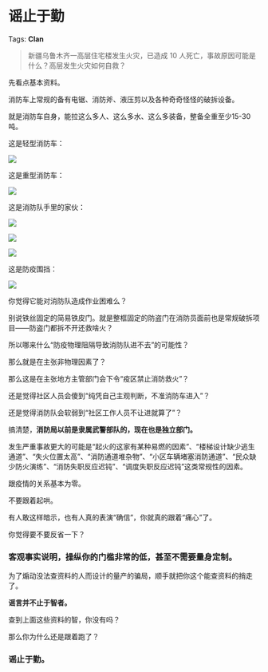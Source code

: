 # 谣止于勤

Tags: **Clan**

> 新疆乌鲁木齐一高层住宅楼发生火灾，已造成 10 人死亡，事故原因可能是什么？高层发生火灾如何自救？



先看点基本资料。

消防车上常规的备有电锯、消防斧、液压剪以及各种奇奇怪怪的破拆设备。

就是消防车自身，能拉这么多人、这么多水、这么多装备，整备全重至少15-30吨。

这是轻型消防车：

![](https://picx.zhimg.com/50/v2-e7628287cb45ff142942b8c2d1a75415_720w.jpg?source=2c26e567)  


这是重型消防车：

![](https://picx.zhimg.com/50/v2-0e67d53328318933b268ce6b5fb3dcdb_720w.jpg?source=2c26e567)  


这是消防队手里的家伙：

![](https://pica.zhimg.com/50/v2-e561c6afdb3abe8c469e28051e57eb59_720w.jpg?source=2c26e567)  


![](https://picx.zhimg.com/50/v2-fad07c4a25bb4f84a62bfe58d805886d_720w.jpg?source=2c26e567)  


![](https://pica.zhimg.com/50/v2-36a76499d1461a9249f3ded225e23da9_720w.jpg?source=2c26e567)  


这是防疫围挡：

![](https://pic1.zhimg.com/50/v2-2627cb920fd30ec8d48650283260bd5c_720w.jpg?source=2c26e567)  


  


你觉得它能对消防队造成作业困难么？

别说铁丝固定的简易铁皮门。就是整框固定的防盗门在消防员面前也是常规破拆项目——防盗门都拆不开还救啥火？

  


所以哪来什么“防疫物理阻隔导致消防队进不去”的可能性？

  


那么就是在主张非物理因素了？

那么这是在主张地方主管部门会下令“疫区禁止消防救火”？

还是觉得社区人员会傻到“纯凭自己主观判断，不准消防车进入”？

还是觉得消防队会软弱到“社区工作人员不让进就算了”？

搞清楚，**消防局以前是隶属武警部队的，现在也是独立部门。**

  


发生严重事故更大的可能是“起火的这家有某种易燃的因素”、“楼梯设计缺少逃生通道”、“失火位置太高”、“消防通道堆杂物”、“小区车辆堵塞消防通道”、“民众缺少防火演练”、“消防失职反应迟钝”、“调度失职反应迟钝”这类常规性的因素。

跟疫情的关系基本为零。

不要跟着起哄。

  


有人敢这样暗示，也有人真的表演“确信”，你就真的跟着“痛心”了。

你觉得要不要反省一下？

### 客观事实说明，操纵你的门槛非常的低，甚至不需要量身定制。

为了煽动没法查资料的人而设计的量产的骗局，顺手就把你这个能查资料的捎走了。

**谣言并不止于智者。**

查到上面这些资料的智，你没有吗？

那么你为什么还是跟着跑了？

### **谣止于勤。**



